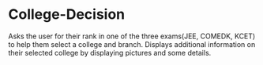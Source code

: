 # College-Decision
Asks the user for their rank in one of the three exams(JEE, COMEDK, KCET) to help them select a college and branch. Displays additional information on their selected college by displaying pictures and some details.
